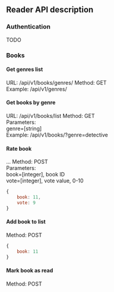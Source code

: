 ## Reader API description

### Authentication

TODO

### Books

#### Get genres list  
URL: /api/v1/books/genres/
Method: GET  
Example:  /api/v1/genres/


#### Get books by genre  
URL: /api/v1/books/list
Method: GET  
Parameters:  
genre=[string]   
Example:  /api/v1/books/?genre=detective

#### Rate book
... 
Method: POST  
Parameters:   
book=[integer], book ID  
vote=[integer], vote value, 0-10  
```javascript  
{  
    book: 11,  
    vote: 9  
}  
```

#### Add book to list
Method: POST  
```javascript  
{  
    book: 11  
}  
```

#### Mark book as read
Method: POST  



